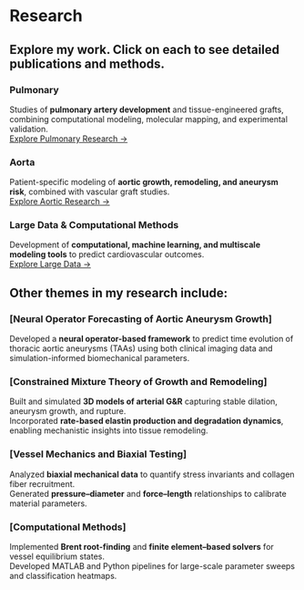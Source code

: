 # Research

## Explore my work. Click on each to see detailed publications and methods.

### Pulmonary
Studies of **pulmonary artery development** and tissue-engineered grafts, combining computational modeling, molecular mapping, and experimental validation.  
[Explore Pulmonary Research →](/research/pulmonary)

### Aorta
Patient-specific modeling of **aortic growth, remodeling, and aneurysm risk**, combined with vascular graft studies.  
[Explore Aortic Research →](/research/aorta)

### Large Data & Computational Methods
Development of **computational, machine learning, and multiscale modeling tools** to predict cardiovascular outcomes.  
[Explore Large Data →](/research/large-data)

## Other themes in my research include:

### [Neural Operator Forecasting of Aortic Aneurysm Growth]
Developed a **neural operator-based framework** to predict time evolution of thoracic aortic aneurysms (TAAs) using both clinical imaging data and simulation-informed biomechanical parameters.

### [Constrained Mixture Theory of Growth and Remodeling]
Built and simulated **3D models of arterial G&R** capturing stable dilation, aneurysm growth, and rupture.  
Incorporated **rate-based elastin production and degradation dynamics**, enabling mechanistic insights into tissue remodeling.

### [Vessel Mechanics and Biaxial Testing]
Analyzed **biaxial mechanical data** to quantify stress invariants and collagen fiber recruitment.  
Generated **pressure–diameter** and **force–length** relationships to calibrate material parameters.

### [Computational Methods]
Implemented **Brent root-finding** and **finite element–based solvers** for vessel equilibrium states.  
Developed MATLAB and Python pipelines for large-scale parameter sweeps and classification heatmaps.
